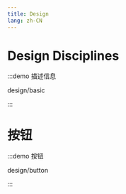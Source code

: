 ```yaml
---
title: Design
lang: zh-CN
---
```


# Design Disciplines

:::demo 描述信息

design/basic

:::

# 按钮

:::demo 按钮

design/button

:::



